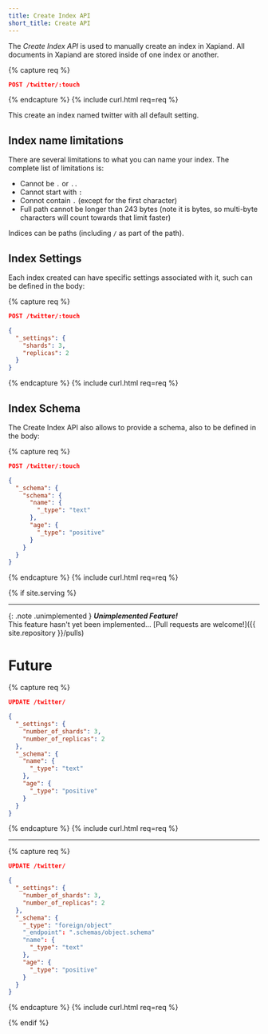 ```yaml
---
title: Create Index API
short_title: Create API
---
```


The _Create Index API_ is used to manually create an index in Xapiand. All
documents in Xapiand are stored inside of one index or another.

{% capture req %}

```json
POST /twitter/:touch
```
{% endcapture %}
{% include curl.html req=req %}

This create an index named twitter with all default setting.


## Index name limitations

There are several limitations to what you can name your index. The complete
list of limitations is:

- Cannot be `.` or `..`
- Cannot start with `:`
- Connot contain `.` (except for the first character)
- Full path cannot be longer than 243 bytes (note it is bytes, so multi-byte
  characters will count towards that limit faster)

Indices can be paths (including `/` as part of the path).


## Index Settings

Each index created can have specific settings associated with it, such can be
defined in the body:

{% capture req %}

```json
POST /twitter/:touch

{
  "_settings": {
    "shards": 3,
    "replicas": 2
  }
}
```
{% endcapture %}
{% include curl.html req=req %}


## Index Schema

The Create Index API also allows to provide a schema, also to be defined in the
body:

{% capture req %}

```json
POST /twitter/:touch

{
  "_schema": {
    "schema": {
      "name": {
        "_type": "text"
      },
      "age": {
        "_type": "positive"
      }
    }
  }
}
```
{% endcapture %}
{% include curl.html req=req %}




{% if site.serving %}

---

{: .note .unimplemented }
**_Unimplemented Feature!_**<br>
This feature hasn't yet been implemented...
[Pull requests are welcome!]({{ site.repository }}/pulls)

# Future

{% capture req %}

```json
UPDATE /twitter/

{
  "_settings": {
    "number_of_shards": 3,
    "number_of_replicas": 2
  },
  "_schema": {
    "name": {
      "_type": "text"
    },
    "age": {
      "_type": "positive"
    }
  }
}
```
{% endcapture %}
{% include curl.html req=req %}

---

{% capture req %}

```json
UPDATE /twitter/

{
  "_settings": {
    "number_of_shards": 3,
    "number_of_replicas": 2
  },
  "_schema": {
    "_type": "foreign/object"
    "_endpoint": ".schemas/object.schema"
    "name": {
      "_type": "text"
    },
    "age": {
      "_type": "positive"
    }
  }
}
```
{% endcapture %}
{% include curl.html req=req %}

{% endif %}
